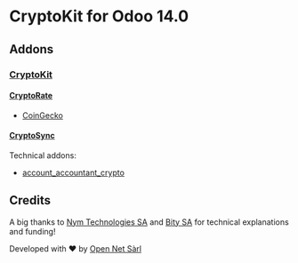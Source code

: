 # CryptoKit for Odoo 14.0

## Addons

### [CryptoKit](crypto_kit)

#### [CryptoRate](crypto_rate)

- [CoinGecko](crypto_rate_coingecko)

#### [CryptoSync](crypto_sync)

Technical addons:

- [account_accountant_crypto](account_accountant_crypto)

## Credits

A big thanks to [Nym Technologies SA](https://nymtech.net/) and [Bity SA](https://bity.com/) for technical explanations and funding!

Developed with ♥ by [Open Net Sàrl](https://www.open-net.ch/)
